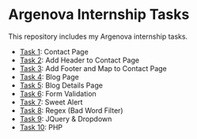 # Argenova Internship Tasks
This repository includes my Argenova internship tasks.
* [Task 1](https://github.com/ozgecinko/ArgenovaInternship/tree/master/Task%2001): Contact Page
* [Task 2](https://github.com/ozgecinko/ArgenovaInternship/tree/master/Task%2002): Add Header to Contact Page
* [Task 3](https://github.com/ozgecinko/ArgenovaInternship/tree/master/Task%2003): Add Footer and Map to Contact Page
* [Task 4](https://github.com/ozgecinko/ArgenovaInternship/tree/master/Task%2004): Blog Page
* [Task 5](https://github.com/ozgecinko/ArgenovaInternship/tree/master/Task%2005): Blog Details Page
* [Task 6](https://github.com/ozgecinko/ArgenovaInternship/tree/master/Task%2006): Form Validation
* [Task 7](https://github.com/ozgecinko/ArgenovaInternship/tree/master/Task%2007): Sweet Alert
* [Task 8](https://github.com/ozgecinko/ArgenovaInternship/tree/master/Task%2008): Regex (Bad Word Filter)
* [Task 9](https://github.com/ozgecinko/ArgenovaInternship/tree/master/Task%2009): JQuery & Dropdown
* [Task 10](https://github.com/ozgecinko/ArgenovaInternship/tree/master/Task%2010): PHP